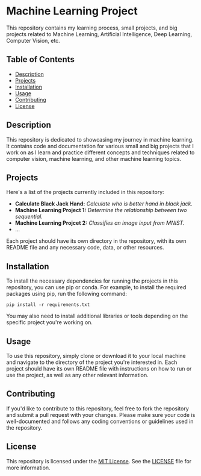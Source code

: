 # Machine Learning Project

This repository contains my learning process, small projects, and big projects related to Machine Learning, Artificial Intelligence, Deep Learning, Computer Vision, etc.

## Table of Contents

- [Description](#description)
- [Projects](#projects)
- [Installation](#installation)
- [Usage](#usage)
- [Contributing](#contributing)
- [License](#license)

## Description

This repository is dedicated to showcasing my journey in machine learning. It contains code and documentation for various small and big projects that I work on as I learn and practice different concepts and techniques related to computer vision, machine learning, and other machine learning topics.

## Projects

Here's a list of the projects currently included in this repository:

- **Calculate Black Jack Hand:** _Calculate who is better hand in black jack._
- **Machine Learning Project 1:** _Determine the relationship between two sequential._
- **Machine Learning Projcet 2:** _Classifies an image input from MNIST._
- ...

Each project should have its own directory in the repository, with its own README file and any necessary code, data, or other resources.

## Installation

To install the necessary dependencies for running the projects in this repository, you can use pip or conda. For example, to install the required packages using pip, run the following command:

```
pip install -r requirements.txt
```

You may also need to install additional libraries or tools depending on the specific project you're working on.

## Usage

To use this repository, simply clone or download it to your local machine and navigate to the directory of the project you're interested in. Each project should have its own README file with instructions on how to run or use the project, as well as any other relevant information.

## Contributing

If you'd like to contribute to this repository, feel free to fork the repository and submit a pull request with your changes. Please make sure your code is well-documented and follows any coding conventions or guidelines used in the repository.

## License

This repository is licensed under the [MIT License](https://opensource.org/licenses/MIT). See the [LICENSE](LICENSE) file for more information.
